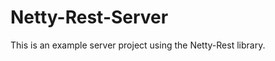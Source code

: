 Netty-Rest-Server
=================

This is an example server project using the Netty-Rest library.
